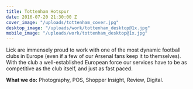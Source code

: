 ```yaml
---
title: Tottenham Hotspur
date: 2016-07-20 21:30:00 Z
cover_image: "/uploads/tottenham_cover.jpg"
desktop_image: "/uploads/work/tottenham_desktop@1x.jpg"
mobile_image: "/uploads/work/tottenham_desktop@1x.jpg"
---
```


Lick are immensely proud to work with one of the most dynamic football clubs in Europe (even if a few of our Arsenal fans keep it to themselves). With the club a well-established European force our services have to be as competitive as the club itself, and just as fast paced.

**What we do:** Photography, POS, Shopper Insight, Review, Digital.
